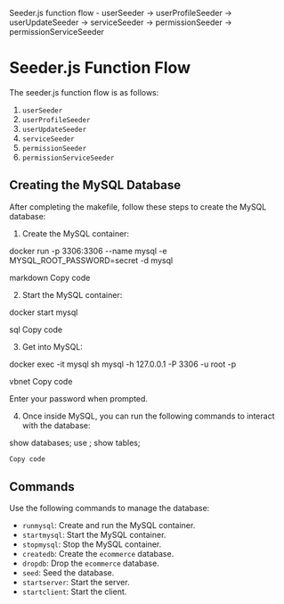 Seeder.js function flow - userSeeder -> userProfileSeeder -> userUpdateSeeder -> serviceSeeder -> permissionSeeder -> permissionServiceSeeder

# Seeder.js Function Flow

The seeder.js function flow is as follows:

1. `userSeeder`
2. `userProfileSeeder`
3. `userUpdateSeeder`
4. `serviceSeeder`
5. `permissionSeeder`
6. `permissionServiceSeeder`

## Creating the MySQL Database

After completing the makefile, follow these steps to create the MySQL database:

1. Create the MySQL container:

docker run -p 3306:3306 --name mysql -e MYSQL_ROOT_PASSWORD=secret -d mysql

markdown
Copy code

2. Start the MySQL container:

docker start mysql

sql
Copy code

3. Get into MySQL:

docker exec -it mysql sh
mysql -h 127.0.0.1 -P 3306 -u root -p

vbnet
Copy code

Enter your password when prompted.

4. Once inside MySQL, you can run the following commands to interact with the database:

show databases;
use <your database>;
show tables;

``` markdown
Copy code
```
## Commands

Use the following commands to manage the database:

- `runmysql`: Create and run the MySQL container.
- `startmysql`: Start the MySQL container.
- `stopmysql`: Stop the MySQL container.
- `createdb`: Create the `ecommerce` database.
- `dropdb`: Drop the `ecommerce` database.
- `seed`: Seed the database.
- `startserver`: Start the server.
- `startclient`: Start the client.
